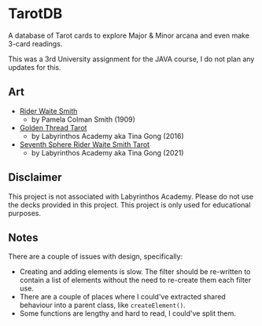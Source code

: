 # TarotDB

A database of Tarot cards to explore Major & Minor arcana and even make 3-card readings.

This was a 3rd University assignment for the JAVA course, I do not plan any updates for this.

## Art

* [Rider Waite Smith](https://en.wikipedia.org/wiki/Rider%E2%80%93Waite_Tarot)
  * by Pamela Colman Smith (1909)
* [Golden Thread Tarot](https://labyrinthos.co/collections/tarot-decks-for-sale/products/golden-thread-tarot-deck-cards)
  * by Labyrinthos Academy aka Tina Gong (2016)
* [Seventh Sphere Rider Waite Smith Tarot](https://labyrinthos.co/collections/tarot-decks-for-sale/products/seventh-sphere-rider-waite-smith-tarot-deck)
  * by Labyrinthos Academy aka Tina Gong (2021)

## Disclaimer

This project is not associated with Labyrinthos Academy. Please do not use the decks provided in this project. This project is only used for educational purposes.

## Notes

There are a couple of issues with design, specifically:
* Creating and adding elements is slow. The filter should be re-written to contain a list of elements without the need to re-create them each filter use.
* There are a couple of places where I could've extracted shared behaviour into a parent class, like `createElement()`.
* Some functions are lengthy and hard to read, I could've split them.
